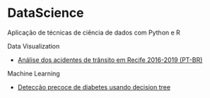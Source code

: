 # DataScience
Aplicação de técnicas de ciência de dados com Python e R



Data Visualization
- [Análise dos acidentes de trânsito em Recife 2016-2019 (PT-BR)](https://github.com/vitorxl/DataScience/blob/main/An%C3%A1lise%20dos%20acidentes%20de%20transito%20Recife%202016%20a%202019.ipynb)

Machine Learning
- [Detecção precoce de diabetes usando decision tree](https://github.com/vitorxl/DataScience/blob/main/UCI%20Diabetes%20ML.ipynb)
